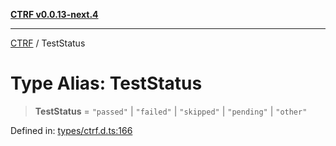 [**CTRF v0.0.13-next.4**](../README.md)

***

[CTRF](../README.md) / TestStatus

# Type Alias: TestStatus

> **TestStatus** = `"passed"` \| `"failed"` \| `"skipped"` \| `"pending"` \| `"other"`

Defined in: [types/ctrf.d.ts:166](https://github.com/ctrf-io/ctrf-core-js/blob/main/types/ctrf.d.ts#L166)
